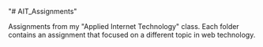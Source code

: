"# AIT_Assignments" 

Assignments from my "Applied Internet Technology" class. Each folder contains an assignment that focused on a different topic in web technology.
